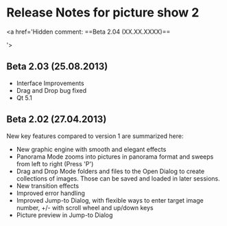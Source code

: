 # Release Notes for picture show 2 #
<a href='Hidden comment: 
==Beta 2.04 (XX.XX.XXXX)==

'></a>

## Beta 2.03 (25.08.2013) ##
  * Interface Improvements
  * Drag and Drop bug fixed
  * Qt 5.1

## Beta 2.02 (27.04.2013) ##
New key features compared to version 1 are summarized here:
  * New graphic engine with smooth and elegant effects
  * Panorama Mode zooms into pictures in panorama format and sweeps from left to right (Press 'P')
  * Drag and Drop Mode folders and files to the Open Dialog to create collections of images. Those can be saved and loaded in later sessions.
  * New transition effects
  * Improved error handling
  * Improved Jump-to Dialog, with flexible ways to enter target image number, +/- with scroll wheel and up/down keys
  * Picture preview in Jump-to Dialog